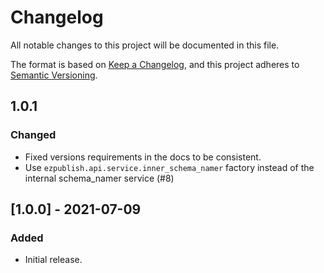 # Changelog
All notable changes to this project will be documented in this file.

The format is based on [Keep a Changelog](https://keepachangelog.com/en/1.0.0/),
and this project adheres to [Semantic Versioning](https://semver.org/spec/v2.0.0.html).

## 1.0.1
### Changed

* Fixed versions requirements in the docs to be consistent.
* Use `ezpublish.api.service.inner_schema_namer` factory instead of the internal schema_namer service (#8)

## [1.0.0] - 2021-07-09
### Added

* Initial release.
